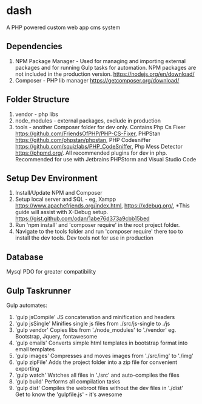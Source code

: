# dash
A PHP powered custom web app cms system

## Dependencies
1.  NPM Package Manager - Used for managing and importing external packages and for running Gulp tasks for automation. NPM packages are not included in the production version. https://nodejs.org/en/download/
2.  Composer - PHP lib manager https://getcomposer.org/download/
## Folder Structure
1.  vendor - php libs
2.  node_modules - external packages, exclude in production
3.  tools - another Composer folder for dev only. Contains Php Cs Fixer https://github.com/FriendsOfPHP/PHP-CS-Fixer, PHPStan https://github.com/phpstan/phpstan, PHP Codesniffer https://github.com/squizlabs/PHP_CodeSniffer, Php Mess Detector https://phpmd.org/. All recommended plugins for dev in php. Recommended for use with Jetbrains PHPStorm and Visual Studio Code
## Setup Dev Environment
1.  Install/Update NPM and Composer
2.  Setup local server and SQL - eg, Xampp https://www.apachefriends.org/index.html, 
    https://xdebug.org/, *This guide will assist with X-Debug setup. https://gist.github.com/odan/1abe76d373a9cbb15bed
3.  Run 'npm install' and 'composer require' in the root project folder. 
4.  Navigate to the tools folder and run 'composer require' there too to install the dev tools. Dev tools not for use in production
## Database
Mysql PDO for greater compatibility
## Gulp Taskrunner
Gulp automates:
1.  'gulp jsCompile'  JS concatenation and minification and headers
2.  'gulp jsSingle'   Minifies single js files from ./src/js-single to ./js
3.  'gulp vendor'     Copies libs from './node_modules' to './vendor' eg. Bootstrap, Jquery, fontawesome
4.  'gulp emails'     Converts simple html templates in bootstrap format into email templates
5.  'gulp images'     Compresses and moves images from './src/img' to './img'
6.  'gulp zipFile'    Adds the project folder into a zip file for convenient exporting
7.  'gulp watch'      Watches all files in './src' and auto-compiles the files
8.  'gulp build'      Performs all compilation tasks
9.  'gulp dist'       Compiles the webroot files without the dev files in './dist'  
Get to know the 'gulpfile.js' - it's awesome